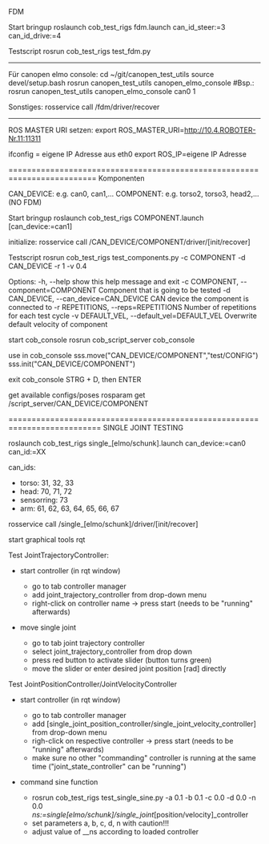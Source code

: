 FDM

﻿Start bringup
roslaunch cob_test_rigs fdm.launch can_id_steer:=3 can_id_drive:=4

Testscript
rosrun cob_test_rigs test_fdm.py

--------------------------------------------
Für canopen elmo console:
cd ~/git/canopen_test_utils
source devel/setup.bash 
rosrun canopen_test_utils canopen_elmo_console <can-device> <can-ID>
#Bsp.: rosrun canopen_test_utils canopen_elmo_console can0 1

Sonstiges:
rosservice call /fdm/driver/recover

--------------------------------------------
ROS MASTER URI setzen: 
export ROS_MASTER_URI=http://10.4.ROBOTER-Nr.11:11311

ifconfig = eigene IP Adresse aus eth0
export ROS_IP=eigene IP Adresse 


=========================================================================
Komponenten

CAN_DEVICE: e.g. can0, can1,...
COMPONENT: e.g. torso2, torso3, head2,...(NO FDM)

﻿Start bringup
roslaunch cob_test_rigs COMPONENT.launch [can_device:=can1]

initialize:
rosservice call /CAN_DEVICE/COMPONENT/driver/[init/recover]

Testscript
rosrun cob_test_rigs test_components.py -c COMPONENT -d CAN_DEVICE -r 1 -v 0.4

Options:
  -h, --help            show this help message and exit
  -c COMPONENT, --component=COMPONENT
                        Component that is going to be tested
  -d CAN_DEVICE, --can_device=CAN_DEVICE
                        CAN device the component is connected to
  -r REPETITIONS, --reps=REPETITIONS
                        Number of repetitions for each test cycle
  -v DEFAULT_VEL, --default_vel=DEFAULT_VEL
                        Overwrite default velocity of component

start cob_console
rosrun cob_script_server cob_console 

use in cob_console
sss.move("CAN_DEVICE/COMPONENT","test/CONFIG")
sss.init("CAN_DEVICE/COMPONENT")

exit cob_console
STRG + D, then ENTER

get available configs/poses
rosparam get /script_server/CAN_DEVICE/COMPONENT


==========================================================================
SINGLE JOINT TESTING

roslaunch cob_test_rigs single_[elmo/schunk].launch can_device:=can0 can_id:=XX

can_ids:
 - torso: 31, 32, 33
 - head: 70, 71, 72
 - sensorring: 73
 - arm: 61, 62, 63, 64, 65, 66, 67

rosservice call /single_[elmo/schunk]/driver/[init/recover]

start graphical tools
rqt

Test JointTrajectoryController:

 - start controller (in rqt window)
   - go to tab controller manager
   - add joint_trajectory_controller from drop-down menu
   - right-click on controller name -> press start (needs to be "running" afterwards)

 - move single joint
   - go to tab joint trajectory controller
   - select joint_trajectory_controller from drop down
   - press red button to activate slider (button turns green)
   - move the slider or enter desired joint position [rad] directly

Test JointPositionController/JointVelocityController
 - start controller (in rqt window)
   - go to tab controller manager
   - add [single_joint_position_controller/single_joint_velocity_controller] from drop-down menu
   - righ-click on respective controller -> press start (needs to be "running" afterwards)
   - make sure no other "commanding" controller is running at the same time ("joint_state_controller" can be "running")

 - command sine function
   - rosrun cob_test_rigs test_single_sine.py -a 0.1 -b 0.1 -c 0.0 -d 0.0 -n 0.0 __ns:=single_[elmo/schunk]/single_joint_[position/velocity]_controller
   - set parameters a, b, c, d, n with caution!!!
   - adjust value of __ns according to loaded controller

